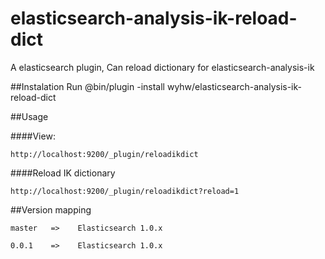 elasticsearch-analysis-ik-reload-dict
=====================================

A elasticsearch plugin, Can reload dictionary for elasticsearch-analysis-ik

##Instalation
Run @bin/plugin -install wyhw/elasticsearch-analysis-ik-reload-dict

##Usage

####View: 

	http://localhost:9200/_plugin/reloadikdict

####Reload IK dictionary

	http://localhost:9200/_plugin/reloadikdict?reload=1


##Version mapping

	master   =>    Elasticsearch 1.0.x

	0.0.1    =>    Elasticsearch 1.0.x
